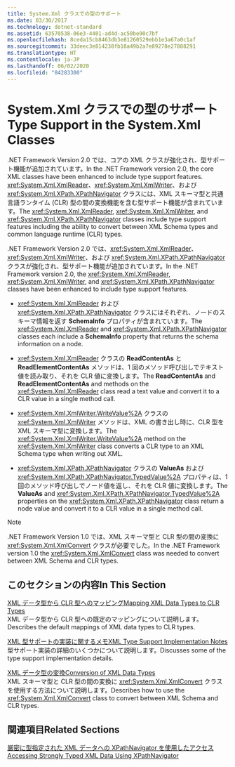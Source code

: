 ```yaml
---
title: System.Xml クラスでの型のサポート
ms.date: 03/30/2017
ms.technology: dotnet-standard
ms.assetid: 63570538-06e3-4401-ad4d-ac50be90c7bf
ms.openlocfilehash: 8ceda15cb8463db3e81260529ebb1e3a67a0c1af
ms.sourcegitcommit: 33deec3e814238fb18a49b2a7e89278e27888291
ms.translationtype: HT
ms.contentlocale: ja-JP
ms.lasthandoff: 06/02/2020
ms.locfileid: "84283300"
---
```

# <a name="type-support-in-the-systemxml-classes"></a><span data-ttu-id="fcf02-102">System.Xml クラスでの型のサポート</span><span class="sxs-lookup"><span data-stu-id="fcf02-102">Type Support in the System.Xml Classes</span></span>
<span data-ttu-id="fcf02-103">.NET Framework Version 2.0 では、コアの XML クラスが強化され、型サポート機能が追加されています。</span><span class="sxs-lookup"><span data-stu-id="fcf02-103">In the .NET Framework version 2.0, the core XML classes have been enhanced to include type support features.</span></span> <span data-ttu-id="fcf02-104"><xref:System.Xml.XmlReader>、<xref:System.Xml.XmlWriter>、および <xref:System.Xml.XPath.XPathNavigator> クラスには、XML スキーマ型と共通言語ランタイム (CLR) 型の間の変換機能を含む型サポート機能が含まれています。</span><span class="sxs-lookup"><span data-stu-id="fcf02-104">The <xref:System.Xml.XmlReader>, <xref:System.Xml.XmlWriter>, and <xref:System.Xml.XPath.XPathNavigator> classes include type support features including the ability to convert between XML Schema types and common language runtime (CLR) types.</span></span>  
  
 <span data-ttu-id="fcf02-105">.NET Framework Version 2.0 では、<xref:System.Xml.XmlReader>、<xref:System.Xml.XmlWriter>、および <xref:System.Xml.XPath.XPathNavigator> クラスが強化され、型サポート機能が追加されています。</span><span class="sxs-lookup"><span data-stu-id="fcf02-105">In the .NET Framework version 2.0, the <xref:System.Xml.XmlReader>, <xref:System.Xml.XmlWriter>, and <xref:System.Xml.XPath.XPathNavigator> classes have been enhanced to include type support features.</span></span>  
  
- <span data-ttu-id="fcf02-106"><xref:System.Xml.XmlReader> および <xref:System.Xml.XPath.XPathNavigator> クラスにはそれぞれ、ノードのスキーマ情報を返す **SchemaInfo** プロパティが含まれています。</span><span class="sxs-lookup"><span data-stu-id="fcf02-106">The <xref:System.Xml.XmlReader> and <xref:System.Xml.XPath.XPathNavigator> classes each include a **SchemaInfo** property that returns the schema information on a node.</span></span>  
  
- <span data-ttu-id="fcf02-107"><xref:System.Xml.XmlReader> クラスの **ReadContentAs** と **ReadElementContentAs** メソッドは、1 回のメソッド呼び出しでテキスト値を読み取り、それを CLR 値に変換します。</span><span class="sxs-lookup"><span data-stu-id="fcf02-107">The **ReadContentAs** and **ReadElementContentAs** and methods on the <xref:System.Xml.XmlReader> class read a text value and convert it to a CLR value in a single method call.</span></span>  
  
- <span data-ttu-id="fcf02-108"><xref:System.Xml.XmlWriter.WriteValue%2A> クラスの <xref:System.Xml.XmlWriter> メソッドは、XML の書き出し時に、CLR 型を XML スキーマ型に変換します。</span><span class="sxs-lookup"><span data-stu-id="fcf02-108">The <xref:System.Xml.XmlWriter.WriteValue%2A> method on the <xref:System.Xml.XmlWriter> class converts a CLR type to an XML Schema type when writing out XML.</span></span>  
  
- <span data-ttu-id="fcf02-109"><xref:System.Xml.XPath.XPathNavigator> クラスの **ValueAs** および <xref:System.Xml.XPath.XPathNavigator.TypedValue%2A> プロパティは、1 回のメソッド呼び出しでノード値を返し、それを CLR 値に変換します。</span><span class="sxs-lookup"><span data-stu-id="fcf02-109">The **ValueAs** and <xref:System.Xml.XPath.XPathNavigator.TypedValue%2A> properties on the <xref:System.Xml.XPath.XPathNavigator> class return a node value and convert it to a CLR value in a single method call.</span></span>  
  
> [!NOTE]
> <span data-ttu-id="fcf02-110">.NET Framework Version 1.0 では、XML スキーマ型と CLR 型の間の変換に <xref:System.Xml.XmlConvert> クラスが必要でした。</span><span class="sxs-lookup"><span data-stu-id="fcf02-110">In the .NET Framework version 1.0 the <xref:System.Xml.XmlConvert> class was needed to convert between XML Schema and CLR types.</span></span>  
  
## <a name="in-this-section"></a><span data-ttu-id="fcf02-111">このセクションの内容</span><span class="sxs-lookup"><span data-stu-id="fcf02-111">In This Section</span></span>  
 [<span data-ttu-id="fcf02-112">XML データ型から CLR 型へのマッピング</span><span class="sxs-lookup"><span data-stu-id="fcf02-112">Mapping XML Data Types to CLR Types</span></span>](mapping-xml-data-types-to-clr-types.md)  
 <span data-ttu-id="fcf02-113">XML データ型から CLR 型への既定のマッピングについて説明します。</span><span class="sxs-lookup"><span data-stu-id="fcf02-113">Describes the default mappings of XML data types to CLR types.</span></span>  
  
 [<span data-ttu-id="fcf02-114">XML 型サポートの実装に関するメモ</span><span class="sxs-lookup"><span data-stu-id="fcf02-114">XML Type Support Implementation Notes</span></span>](xml-type-support-implementation-notes.md)  
 <span data-ttu-id="fcf02-115">型サポート実装の詳細のいくつかについて説明します。</span><span class="sxs-lookup"><span data-stu-id="fcf02-115">Discusses some of the type support implementation details.</span></span>  
  
 [<span data-ttu-id="fcf02-116">XML データ型の変換</span><span class="sxs-lookup"><span data-stu-id="fcf02-116">Conversion of XML Data Types</span></span>](conversion-of-xml-data-types.md)  
 <span data-ttu-id="fcf02-117">XML スキーマ型と CLR 型の間の変換に <xref:System.Xml.XmlConvert> クラスを使用する方法について説明します。</span><span class="sxs-lookup"><span data-stu-id="fcf02-117">Describes how to use the <xref:System.Xml.XmlConvert> class to convert between XML Schema and CLR types.</span></span>  
  
## <a name="related-sections"></a><span data-ttu-id="fcf02-118">関連項目</span><span class="sxs-lookup"><span data-stu-id="fcf02-118">Related Sections</span></span>  
 [<span data-ttu-id="fcf02-119">厳密に型指定された XML データへの XPathNavigator を使用したアクセス</span><span class="sxs-lookup"><span data-stu-id="fcf02-119">Accessing Strongly Typed XML Data Using XPathNavigator</span></span>](accessing-strongly-typed-xml-data-using-xpathnavigator.md)
